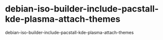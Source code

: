 # debian-iso-builder-include-pacstall-kde-plasma-attach-themes
debian-iso-builder-include-pacstall-kde-plasma-attach-themes
